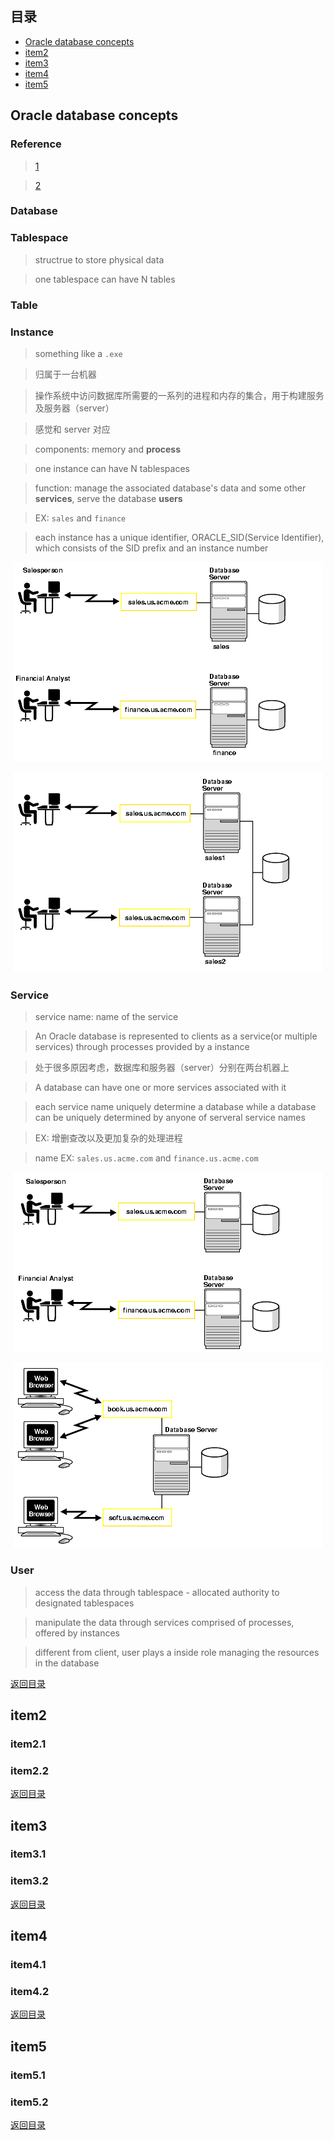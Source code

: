 ## <span id="jump0">目录<span>
  
  * [Oracle database concepts](#jump1)
  * [item2](#jump2)
  * [item3](#jump3)
  * [item4](#jump4)
  * [item5](#jump5)

## <span id="jump1">Oracle database concepts<span>
  
  ### Reference
  > [1](https://docs.oracle.com/cd/B19306_01/network.102/b14212/concepts.htm)  

  > [2](https://docs.oracle.com/cd/B19306_01/server.102/b14220/intro.htm)
  
  ### Database
  
  ### Tablespace
  > structrue to store physical data  

  > one tablespace can have N tables  

  ### Table
  
  ### Instance
  > something like a `.exe`  

  > 归属于一台机器

  > 操作系统中访问数据库所需要的一系列的进程和内存的集合，用于构建服务及服务器（server）

  > 感觉和 server 对应

  > components: memory and **process** 

  > one instance can have N tablespaces

  > function: manage the associated database's data and some other **services**, serve the database **users**

  > EX: `sales` and `finance`

  > each instance has a unique identifier, ORACLE_SID(Service Identifier), which consists of the SID prefix and an instance number

<p align="center">
  <img src=https://github.com/mylu314/blog/blob/main/images/One_Instance_for_each_Database.png>
<p>
  
<p align="center">
  <img src=https://github.com/mylu314/blog/blob/main/images/Multiple_Instances_Associated_with_a_Database.png>
<p>
 
  ### Service
  > service name: name of the service  

  > An Oracle database is represented to clients as a service(or multiple services) through processes provided by a instance

  > 处于很多原因考虑，数据库和服务器（server）分别在两台机器上

  > A database can have one or more services associated with it
 
  > each service name uniquely determine a database while a database can be uniquely determined by anyone of serveral service names

  > EX: 增删查改以及更加复杂的处理进程

  > name EX: `sales.us.acme.com` and `finance.us.acme.com`  

<p align="center">
  <img src=https://github.com/mylu314/blog/blob/main/images/One_Service_for_each_Database.png>
<p>
  
<p align="center">
  <img src=https://github.com/mylu314/blog/blob/main/images/Multiple_Services_Associated_with_One_Database.png>
<p>


  ### User
  > access the data through tablespace - allocated authority to designated tablespaces

  > manipulate the data through services comprised of processes, offered by instances

  > different from client, user plays a inside role managing the resources in the database

[返回目录](#jump0)


## <span id="jump2">item2<span>
  
  ### item2.1
 
  ### item2.2
  
 
[返回目录](#jump0)

## <span id="jump3">item3<span>
  
  ### item3.1
 
  ### item3.2

[返回目录](#jump0)

## <span id="jump4">item4<span>
  
  ### item4.1
 
  ### item4.2

[返回目录](#jump0)


## <span id="jump5">item5<span>
  
  ### item5.1
 
  ### item5.2
  
[返回目录](#jump0)
